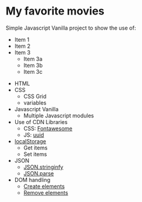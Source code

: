 # My favorite movies

Simple Javascript Vanilla project to show the use of:

- Item 1
- Item 2
- Item 3
  - Item 3a
  - Item 3b
  - Item 3c

* HTML
* CSS
    * CSS Grid
    * variables
* Javascript Vanilla
    * Multiple Javascript modules
* Use of CDN Libraries
    * CSS: [Fontawesome](https://fontawesome.com/)
    * JS: [uuid](https://www.npmjs.com/package/uuid)
* [localStorage](https://developer.mozilla.org/en-US/docs/Web/API/Window/localStorage)
    * Get items
    * Set items
* JSON
    * [JSON.stringinfy](https://developer.mozilla.org/en-US/docs/Web/JavaScript/Reference/Global_Objects/JSON/stringify)
    * [JSON.parse](https://developer.mozilla.org/en-US/docs/Web/JavaScript/Reference/Global_Objects/JSON/parse)
* DOM handling
    * [Create elements](https://developer.mozilla.org/en-US/docs/Web/API/Document/createElement)
    * [Remove elements](https://developer.mozilla.org/en-US/docs/Web/API/ChildNode/remove)
